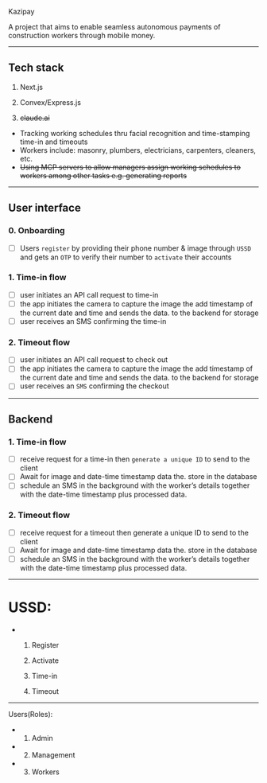 Kazipay

A project that aims to enable seamless autonomous payments of construction workers through mobile money.

---

## Tech stack

1. Next.js
  
2. Convex/Express.js
  
3. ~~claude.ai~~
  

- Tracking working schedules thru facial recognition and time-stamping time-in and timeouts
- Workers include: masonry, plumbers, electricians, carpenters, cleaners, etc.
- ~~Using MCP servers to allow managers assign working schedules to workers among other tasks e.g. generating reports~~
  

---

## User interface

### 0. Onboarding

- [ ] Users `register` by providing their phone number & image through `USSD` and gets an `OTP` to verify their number to `activate` their accounts

### 1. Time-in flow

- [ ] user initiates an API call request to time-in
- [ ] the app initiates the camera to capture the image the add timestamp of the current date and time and sends the data. to the backend for storage
- [ ] user receives an SMS confirming the time-in

### 2. Timeout flow

- [ ] user initiates an API call request to check out
- [ ] the app initiates the camera to capture the image the add timestamp of the current date and time and sends the data. to the backend for storage
- [ ] user receives an `SMS` confirming the checkout

---

## Backend

### 1. Time-in flow

- [ ] receive request for a time-in then `generate a unique ID` to send to the client
- [ ] Await for image and date-time timestamp data the. store in the database
- [ ] schedule an SMS in the background with the worker’s details together with the date-time timestamp plus processed data.

### 2. Timeout flow

- [ ] receive request for a timeout then generate a unique ID to send to the client
- [ ] Await for image and date-time timestamp data the. store in the database
- [ ] schedule an SMS in the background with the worker’s details together with the date-time timestamp plus processed data.

---

# USSD:

- 1. Register
    
  2. Activate
    
  3. Time-in
    
  4. Timeout

---

Users(Roles):

- 1. Admin
- 2. Management
- 3. Workers 